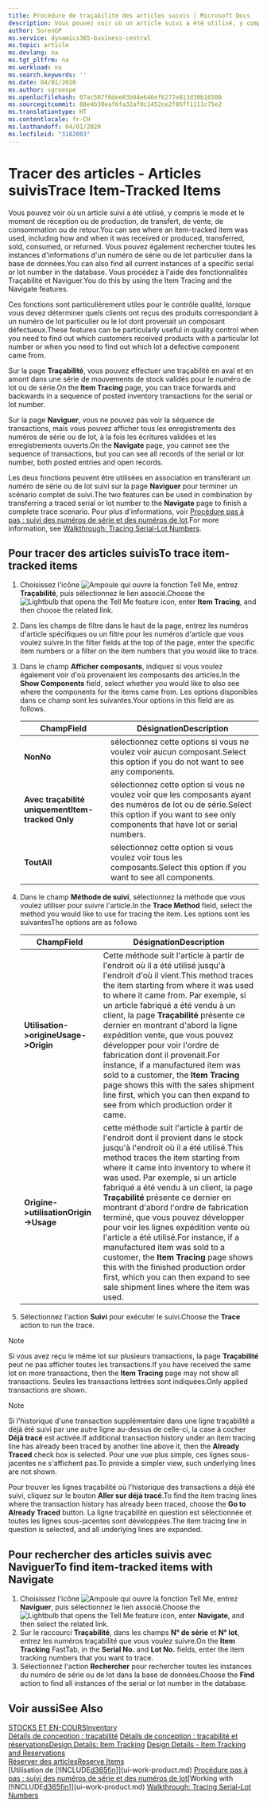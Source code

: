 ```yaml
---
title: Procédure de traçabilité des articles suivis | Microsoft Docs
description: Vous pouvez voir où un article suivi a été utilisé, y compris le mode et le moment de réception ou de production, de transfert, de vente, de consommation ou de retour. Vous pouvez également rechercher toutes les instances d'informations d'un numéro de série ou de lot particulier dans la base de données. Vous procédez à l'aide des fonctionnalités Traçabilité et Naviguer.
author: SorenGP
ms.service: dynamics365-business-central
ms.topic: article
ms.devlang: na
ms.tgt_pltfrm: na
ms.workload: na
ms.search.keywords: ''
ms.date: 04/01/2020
ms.author: sgroespe
ms.openlocfilehash: 07ac507f0dee83b04e646ef6277e813d30b16500
ms.sourcegitcommit: 88e4b30eaf6fa32af0c1452ce2f85ff1111c75e2
ms.translationtype: HT
ms.contentlocale: fr-CH
ms.lasthandoff: 04/01/2020
ms.locfileid: "3182003"
---
```

# <a name="trace-item-tracked-items"></a><span data-ttu-id="d72e7-105">Tracer des articles - Articles suivis</span><span class="sxs-lookup"><span data-stu-id="d72e7-105">Trace Item-Tracked Items</span></span>
<span data-ttu-id="d72e7-106">Vous pouvez voir où un article suivi a été utilisé, y compris le mode et le moment de réception ou de production, de transfert, de vente, de consommation ou de retour.</span><span class="sxs-lookup"><span data-stu-id="d72e7-106">You can see where an item-tracked item was used, including how and when it was received or produced, transferred, sold, consumed, or returned.</span></span> <span data-ttu-id="d72e7-107">Vous pouvez également rechercher toutes les instances d'informations d'un numéro de série ou de lot particulier dans la base de données.</span><span class="sxs-lookup"><span data-stu-id="d72e7-107">You can also find all current instances of a specific serial or lot number in the database.</span></span> <span data-ttu-id="d72e7-108">Vous procédez à l'aide des fonctionnalités Traçabilité et Naviguer.</span><span class="sxs-lookup"><span data-stu-id="d72e7-108">You do this by using the Item Tracing and the Navigate features.</span></span>  

 <span data-ttu-id="d72e7-109">Ces fonctions sont particulièrement utiles pour le contrôle qualité, lorsque vous devez déterminer quels clients ont reçus des produits correspondant à un numéro de lot particulier ou le lot dont provenait un composant défectueux.</span><span class="sxs-lookup"><span data-stu-id="d72e7-109">These features can be particularly useful in quality control when you need to find out which customers received products with a particular lot number or when you need to find out which lot a defective component came from.</span></span>  

 <span data-ttu-id="d72e7-110">Sur la page **Traçabilité**, vous pouvez effectuer une traçabilité en aval et en amont dans une série de mouvements de stock validés pour le numéro de lot ou de série.</span><span class="sxs-lookup"><span data-stu-id="d72e7-110">On the **Item Tracing** page, you can trace forwards and backwards in a sequence of posted inventory transactions for the serial or lot number.</span></span>  

 <span data-ttu-id="d72e7-111">Sur la page **Naviguer**, vous ne pouvez pas voir la séquence de transactions, mais vous pouvez afficher tous les enregistrements des numéros de série ou de lot, à la fois les écritures validées et les enregistrements ouverts.</span><span class="sxs-lookup"><span data-stu-id="d72e7-111">On the **Navigate** page, you cannot see the sequence of transactions, but you can see all records of the serial or lot number, both posted entries and open records.</span></span>  

 <span data-ttu-id="d72e7-112">Les deux fonctions peuvent être utilisées en association en transférant un numéro de série ou de lot suivi sur la page **Naviguer** pour terminer un scénario complet de suivi.</span><span class="sxs-lookup"><span data-stu-id="d72e7-112">The two features can be used in combination by transferring a traced serial or lot number to the **Navigate** page to finish a complete trace scenario.</span></span> <span data-ttu-id="d72e7-113">Pour plus d'informations, voir [Procédure pas à pas : suivi des numéros de série et des numéros de lot](walkthrough-tracing-serial-lot-numbers.md).</span><span class="sxs-lookup"><span data-stu-id="d72e7-113">For more information, see [Walkthrough: Tracing Serial-Lot Numbers](walkthrough-tracing-serial-lot-numbers.md).</span></span>  

## <a name="to-trace-item-tracked-items"></a><span data-ttu-id="d72e7-114">Pour tracer des articles suivis</span><span class="sxs-lookup"><span data-stu-id="d72e7-114">To trace item-tracked items</span></span>  

1.  <span data-ttu-id="d72e7-115">Choisissez l'icône ![Ampoule qui ouvre la fonction Tell Me](media/ui-search/search_small.png "Dites-moi ce que vous voulez faire"), entrez **Traçabilité**, puis sélectionnez le lien associé.</span><span class="sxs-lookup"><span data-stu-id="d72e7-115">Choose the ![Lightbulb that opens the Tell Me feature](media/ui-search/search_small.png "Tell me what you want to do") icon, enter **Item Tracing**, and then choose the related link.</span></span>  
2.  <span data-ttu-id="d72e7-116">Dans les champs de filtre dans le haut de la page, entrez les numéros d'article spécifiques ou un filtre pour les numéros d'article que vous voulez suivre.</span><span class="sxs-lookup"><span data-stu-id="d72e7-116">In the filter fields at the top of the page, enter the specific item numbers or a filter on the item numbers that you would like to trace.</span></span>  
3.  <span data-ttu-id="d72e7-117">Dans le champ **Afficher composants**, indiquez si vous voulez également voir d'où provenaient les composants des articles.</span><span class="sxs-lookup"><span data-stu-id="d72e7-117">In the **Show Components** field, select whether you would like to also see where the components for the items came from.</span></span> <span data-ttu-id="d72e7-118">Les options disponibles dans ce champ sont les suivantes.</span><span class="sxs-lookup"><span data-stu-id="d72e7-118">Your options in this field are as follows.</span></span>  

    |<span data-ttu-id="d72e7-119">Champ</span><span class="sxs-lookup"><span data-stu-id="d72e7-119">Field</span></span>|<span data-ttu-id="d72e7-120">Désignation</span><span class="sxs-lookup"><span data-stu-id="d72e7-120">Description</span></span>|  
    |----------------------------------|---------------------------------------|  
    |<span data-ttu-id="d72e7-121">**Non**</span><span class="sxs-lookup"><span data-stu-id="d72e7-121">**No**</span></span>|<span data-ttu-id="d72e7-122">sélectionnez cette options si vous ne voulez voir aucun composant.</span><span class="sxs-lookup"><span data-stu-id="d72e7-122">Select this option if you do not want to see any components.</span></span>|  
    |<span data-ttu-id="d72e7-123">**Avec traçabilité uniquement**</span><span class="sxs-lookup"><span data-stu-id="d72e7-123">**Item-tracked Only**</span></span>|<span data-ttu-id="d72e7-124">sélectionnez cette option si vous ne voulez voir que les composants ayant des numéros de lot ou de série.</span><span class="sxs-lookup"><span data-stu-id="d72e7-124">Select this option if you want to see only components that have lot or serial numbers.</span></span>|  
    |<span data-ttu-id="d72e7-125">**Tout**</span><span class="sxs-lookup"><span data-stu-id="d72e7-125">**All**</span></span>|<span data-ttu-id="d72e7-126">sélectionnez cette option si vous voulez voir tous les composants.</span><span class="sxs-lookup"><span data-stu-id="d72e7-126">Select this option if you want to see all components.</span></span>|  

4.  <span data-ttu-id="d72e7-127">Dans le champ **Méthode de suivi**, sélectionnez la méthode que vous voulez utiliser pour suivre l'article.</span><span class="sxs-lookup"><span data-stu-id="d72e7-127">In the **Trace Method** field, select the method you would like to use for tracing the item.</span></span> <span data-ttu-id="d72e7-128">Les options sont les suivantes</span><span class="sxs-lookup"><span data-stu-id="d72e7-128">The options are as follows</span></span>  

    |<span data-ttu-id="d72e7-129">Champ</span><span class="sxs-lookup"><span data-stu-id="d72e7-129">Field</span></span>|<span data-ttu-id="d72e7-130">Désignation</span><span class="sxs-lookup"><span data-stu-id="d72e7-130">Description</span></span>|  
    |----------------------------------|---------------------------------------|  
    |<span data-ttu-id="d72e7-131">**Utilisation->origine**</span><span class="sxs-lookup"><span data-stu-id="d72e7-131">**Usage->Origin**</span></span>|<span data-ttu-id="d72e7-132">Cette méthode suit l'article à partir de l'endroit où il a été utilisé jusqu'à l'endroit d'où il vient.</span><span class="sxs-lookup"><span data-stu-id="d72e7-132">This method traces the item starting from where it was used to where it came from.</span></span> <span data-ttu-id="d72e7-133">Par exemple, si un article fabriqué a été vendu à un client, la page **Traçabilité** présente ce dernier en montrant d'abord la ligne expédition vente, que vous pouvez développer pour voir l'ordre de fabrication dont il provenait.</span><span class="sxs-lookup"><span data-stu-id="d72e7-133">For instance, if a manufactured item was sold to a customer, the **Item Tracing** page shows this with the sales shipment line first, which you can then expand to see from which production order it came.</span></span>|  
    |<span data-ttu-id="d72e7-134">**Origine->utilisation**</span><span class="sxs-lookup"><span data-stu-id="d72e7-134">**Origin->Usage**</span></span>|<span data-ttu-id="d72e7-135">cette méthode suit l'article à partir de l'endroit dont il provient dans le stock jusqu'à l'endroit où il a été utilisé.</span><span class="sxs-lookup"><span data-stu-id="d72e7-135">This method traces the item starting from where it came into inventory to where it was used.</span></span> <span data-ttu-id="d72e7-136">Par exemple, si un article fabriqué a été vendu à un client, la page **Traçabilité** présente ce dernier en montrant d'abord l'ordre de fabrication terminé, que vous pouvez développer pour voir les lignes expédition vente où l'article a été utilisé.</span><span class="sxs-lookup"><span data-stu-id="d72e7-136">For instance, if a manufactured item was sold to a customer, the **Item Tracing** page shows this with the finished production order first, which you can then expand to see sale shipment lines where the item was used.</span></span>|  

5.  <span data-ttu-id="d72e7-137">Sélectionnez l'action **Suivi** pour exécuter le suivi.</span><span class="sxs-lookup"><span data-stu-id="d72e7-137">Choose the **Trace** action to run the trace.</span></span>  

> [!NOTE]  
>  <span data-ttu-id="d72e7-138">Si vous avez reçu le même lot sur plusieurs transactions, la page **Traçabilité** peut ne pas afficher toutes les transactions.</span><span class="sxs-lookup"><span data-stu-id="d72e7-138">If you have received the same lot on more transactions, then the **Item Tracing** page may not show all transactions.</span></span> <span data-ttu-id="d72e7-139">Seules les transactions lettrées sont indiquées.</span><span class="sxs-lookup"><span data-stu-id="d72e7-139">Only applied transactions are shown.</span></span>  

> [!NOTE]  
>  <span data-ttu-id="d72e7-140">Si l'historique d'une transaction supplémentaire dans une ligne traçabilité a déjà été suivi par une autre ligne au-dessus de celle-ci, la case à cocher **Déjà tracé** est activée.</span><span class="sxs-lookup"><span data-stu-id="d72e7-140">If additional transaction history under an item tracing line has already been traced by another line above it, then the **Already Traced** check box is selected.</span></span> <span data-ttu-id="d72e7-141">Pour une vue plus simple, ces lignes sous-jacentes ne s'affichent pas.</span><span class="sxs-lookup"><span data-stu-id="d72e7-141">To provide a simpler view, such underlying lines are not shown.</span></span>  
>   
>  <span data-ttu-id="d72e7-142">Pour trouver les lignes traçabilité où l'historique des transactions a déjà été suivi, cliquez sur le bouton **Aller sur déjà tracé**.</span><span class="sxs-lookup"><span data-stu-id="d72e7-142">To find the item tracing lines where the transaction history has already been traced, choose the **Go to Already Traced** button.</span></span> <span data-ttu-id="d72e7-143">La ligne traçabilité en question est sélectionnée et toutes les lignes sous-jacentes sont développées.</span><span class="sxs-lookup"><span data-stu-id="d72e7-143">The item tracing line in question is selected, and all underlying lines are expanded.</span></span>  

## <a name="to-find-item-tracked-items-with-navigate"></a><span data-ttu-id="d72e7-144">Pour rechercher des articles suivis avec Naviguer</span><span class="sxs-lookup"><span data-stu-id="d72e7-144">To find item-tracked items with Navigate</span></span>  

1.  <span data-ttu-id="d72e7-145">Choisissez l'icône ![Ampoule qui ouvre la fonction Tell Me](media/ui-search/search_small.png "Dites-moi ce que vous voulez faire"), entrez **Naviguer**, puis sélectionnez le lien associé.</span><span class="sxs-lookup"><span data-stu-id="d72e7-145">Choose the ![Lightbulb that opens the Tell Me feature](media/ui-search/search_small.png "Tell me what you want to do") icon, enter **Navigate**, and then select the related link.</span></span>  
2.  <span data-ttu-id="d72e7-146">Sur le raccourci **Traçabilité**, dans les champs **N° de série** et **N° lot**, entrez les numéros traçabilité que vous voulez suivre.</span><span class="sxs-lookup"><span data-stu-id="d72e7-146">On the **Item Tracking** FastTab, in the **Serial No.** and **Lot No.** fields, enter the item tracking numbers that you want to trace.</span></span>  
3.  <span data-ttu-id="d72e7-147">Sélectionnez l'action **Rechercher** pour rechercher toutes les instances du numéro de série ou de lot dans la base de données.</span><span class="sxs-lookup"><span data-stu-id="d72e7-147">Choose the **Find** action to find all instances of the serial or lot number in the database.</span></span>  

## <a name="see-also"></a><span data-ttu-id="d72e7-148">Voir aussi</span><span class="sxs-lookup"><span data-stu-id="d72e7-148">See Also</span></span>  
[<span data-ttu-id="d72e7-149">STOCKS ET EN-COURS</span><span class="sxs-lookup"><span data-stu-id="d72e7-149">Inventory</span></span>](inventory-manage-inventory.md)  
<span data-ttu-id="d72e7-150">[Détails de conception : traçabilité](design-details-item-tracking.md)
[Détails de conception : traçabilité et réservations](design-details-item-tracking-and-reservations.md)</span><span class="sxs-lookup"><span data-stu-id="d72e7-150">[Design Details: Item Tracking](design-details-item-tracking.md)
[Design Details - Item Tracking and Reservations](design-details-item-tracking-and-reservations.md)</span></span>  
[<span data-ttu-id="d72e7-151">Réserver des articles</span><span class="sxs-lookup"><span data-stu-id="d72e7-151">Reserve Items</span></span>](inventory-how-to-reserve-items.md)  
<span data-ttu-id="d72e7-152">[Utilisation de [!INCLUDE[d365fin](includes/d365fin_md.md)]](ui-work-product.md)
[Procédure pas à pas : suivi des numéros de série et des numéros de lot](walkthrough-tracing-serial-lot-numbers.md)</span><span class="sxs-lookup"><span data-stu-id="d72e7-152">[Working with [!INCLUDE[d365fin](includes/d365fin_md.md)]](ui-work-product.md)
[Walkthrough: Tracing Serial-Lot Numbers](walkthrough-tracing-serial-lot-numbers.md)</span></span>
